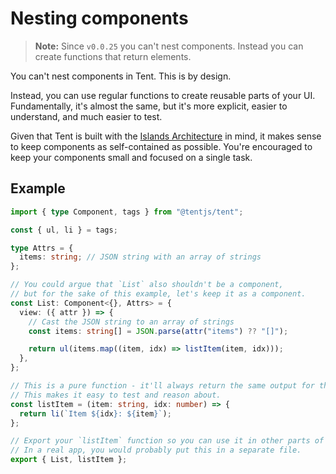 # Nesting components

> **Note:** Since `v0.0.25` you can't nest components. Instead you can create functions that return elements.

You can't nest components in Tent. This is by design.

Instead, you can use regular functions to create reusable parts of your UI. Fundamentally, it's almost the same, but it's more explicit, easier to understand, and much easier to test.

Given that Tent is built with the [Islands Architecture](https://www.patterns.dev/vanilla/islands-architecture) in mind, it makes sense to keep components as self-contained as possible. You're encouraged to keep your components small and focused on a single task.

## Example

```typescript
import { type Component, tags } from "@tentjs/tent";

const { ul, li } = tags;

type Attrs = {
  items: string; // JSON string with an array of strings
};

// You could argue that `List` also shouldn't be a component,
// but for the sake of this example, let's keep it as a component.
const List: Component<{}, Attrs> = {
  view: ({ attr }) => {
    // Cast the JSON string to an array of strings
    const items: string[] = JSON.parse(attr("items") ?? "[]");

    return ul(items.map((item, idx) => listItem(item, idx)));
  },
};

// This is a pure function - it'll always return the same output for the same input.
// This makes it easy to test and reason about.
const listItem = (item: string, idx: number) => {
  return li(`Item ${idx}: ${item}`);
};

// Export your `listItem` function so you can use it in other parts of your app.
// In a real app, you would probably put this in a separate file.
export { List, listItem };
```
